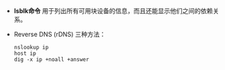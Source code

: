 - **lsblk命令** 用于列出所有可用块设备的信息，而且还能显示他们之间的依赖关系。

- Reverse DNS (rDNS) 三种方法：

  ```
  nslookup ip
  host ip
  dig -x ip +noall +answer
  ```

  ​

